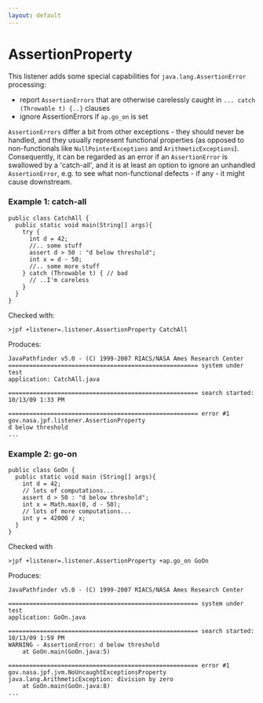 ```yaml
---
layout: default
---
```


# AssertionProperty #

This listener adds some special capabilities for `java.lang.AssertionError` processing:

 * report `AssertionErrors` that are otherwise carelessly caught in `... catch (Throwable t) {..}` clauses
 * ignore AssertionErrors if `ap.go_on` is set

`AssertionErrors` differ a bit from other exceptions - they should never be handled, and they usually represent functional properties (as opposed to non-functionals like `NullPointerExceptions` and `ArithmeticExceptions`). Consequently, it can be regarded as an error if an `AssertionError` is swallowed by a 'catch-all', and it is at least an option to ignore an unhandled `AssertionError`, e.g. to see what non-functional defects - if any - it might cause downstream.

### Example 1: catch-all ###

~~~~~~~~ {.java}
public class CatchAll {
  public static void main(String[] args){
    try {
      int d = 42;
      //.. some stuff
      assert d > 50 : "d below threshold";
      int x = d - 50;
      //.. some more stuff
    } catch (Throwable t) { // bad
      // ..I'm careless
    }
  }
}
~~~~~~~~

Checked with:

~~~~~~~~ {.bash}
>jpf +listener=.listener.AssertionProperty CatchAll
~~~~~~~~

Produces:

~~~~~~~~
JavaPathfinder v5.0 - (C) 1999-2007 RIACS/NASA Ames Research Center
====================================================== system under test
application: CatchAll.java

====================================================== search started: 10/13/09 1:33 PM

====================================================== error #1
gov.nasa.jpf.listener.AssertionProperty
d below threshold
...
~~~~~~~~


### Example 2: go-on ###

~~~~~~~~ {.java}
public class GoOn {
  public static void main (String[] args){
    int d = 42;
    // lots of computations...
    assert d > 50 : "d below threshold";
    int x = Math.max(0, d - 50);
    // lots of more computations...
    int y = 42000 / x;
  }
}
~~~~~~~~

Checked with 

~~~~~~~~ {.bash}
>jpf +listener=.listener.AssertionProperty +ap.go_on GoOn
~~~~~~~~

Produces:

~~~~~~~~ {.bash}
JavaPathfinder v5.0 - (C) 1999-2007 RIACS/NASA Ames Research Center

====================================================== system under test
application: GoOn.java

====================================================== search started: 10/13/09 1:59 PM
WARNING - AssertionError: d below threshold
	at GoOn.main(GoOn.java:5)

====================================================== error #1
gov.nasa.jpf.jvm.NoUncaughtExceptionsProperty
java.lang.ArithmeticException: division by zero
	at GoOn.main(GoOn.java:8)
...
~~~~~~~~

